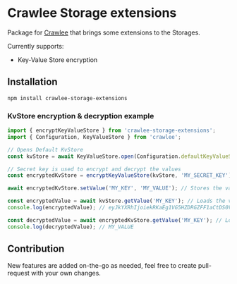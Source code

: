 # Crawlee Storage extensions

Package for [Crawlee](https://github.com/apify/crawlee) that brings some extensions to the Storages.


Currently supports:
- Key-Value Store encryption

## Installation

```shell
npm install crawlee-storage-extensions
```

### KvStore encryption & decryption example

```javascript
import { encryptKeyValueStore } from 'crawlee-storage-extensions';
import { Configuration, KeyValueStore } from 'crawlee';

// Opens Default KvStore
const kvStore = await KeyValueStore.open(Configuration.defaultKeyValueStoreId);

// Secret key is used to encrypt and decrypt the values
const encryptedKvStore = encryptKeyValueStore(kvStore, 'MY_SECRET_KEY');

await encryptedKvStore.setValue('MY_KEY', 'MY_VALUE'); // Stores the value in encrypted form

const encryptedValue = await kvStore.getValue('MY_KEY'); // Loads the value in encrypted form
console.log(encryptedValue); // eyJkYXRhIjoiekRKaEg1VG5HZDRGZFF1aCtDS0VLdz09IiwiaXYiOiJWeVpNUG9VNW81endwOWpGcS9aeE1RPT0ifQ==

const decryptedValue = await encryptedKvStore.getValue('MY_KEY'); // Loads the decrypted value
console.log(decryptedValue); // MY_VALUE
```

## Contribution
New features are added on-the-go as needed, feel free to create pull-request with your own changes.
